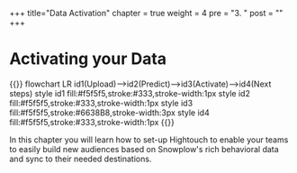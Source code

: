 +++
title="Data Activation"
chapter = true
weight = 4
pre = "3. "
post = ""
+++

# Activating your Data

{{<mermaid>}}
flowchart LR
    id1(Upload)-->id2(Predict)-->id3(Activate)-->id4(Next steps)
    style id1 fill:#f5f5f5,stroke:#333,stroke-width:1px
    style id2 fill:#f5f5f5,stroke:#333,stroke-width:1px
    style id3 fill:#f5f5f5,stroke:#6638B8,stroke-width:3px
    style id4 fill:#f5f5f5,stroke:#333,stroke-width:1px
{{</mermaid >}}

In this chapter you will learn how to set-up Hightouch to enable your teams to easily build new audiences based on Snowplow's rich behavioral data and sync to their needed destinations.

